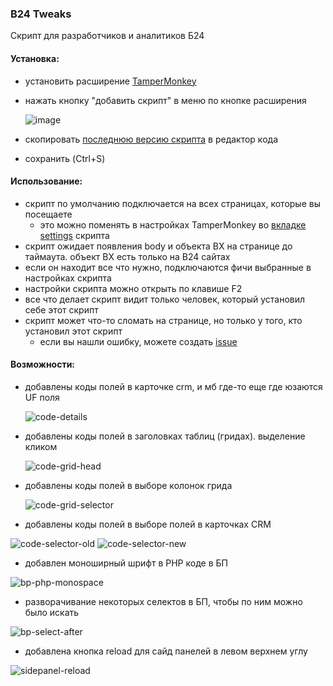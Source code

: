 ### B24 Tweaks

Скрипт для разработчиков и аналитиков Б24

#### Установка:
- установить расширение [TamperMonkey](https://chromewebstore.google.com/detail/tampermonkey/dhdgffkkebhmkfjojejmpbldmpobfkfo)
- нажать кнопку "добавить скрипт" в меню по кнопке расширения

  ![image](https://github.com/boriskrg/b24-tweaks/assets/45704726/4a0952c8-6e7c-4062-9270-6a58c6bb0fcc)

- скопировать [последнюю версию скрипта](https://raw.githubusercontent.com/boriskrg/b24-tweaks/master/b24-tweaks.js) в редактор кода 
- сохранить (Ctrl+S)

#### Использование:
- скрипт по умолчанию подключается на всех страницах, которые вы посещаете
  - это можно поменять в настройках TamperMonkey во  [вкладке settings](https://www.tampermonkey.net/documentation.php?locale=en#meta:include) скрипта
- скрипт ожидает появления body и объекта BX на странице до таймаута. объект BX есть только на B24 сайтах
- если он находит все что нужно, подключаются фичи выбранные в настройках скрипта
- настройки скрипта можно открыть по клавише F2
- все что делает скрипт видит только человек, который установил себе этот скрипт
- скрипт может что-то сломать на странице, но только у того, кто установил этот скрипт
  - если вы нашли ошибку, можете создать [issue](https://github.com/boriskrg/b24-tweaks/issues/new)

#### Возможности:
- добавлены коды полей в карточке crm, и мб где-то еще где юзаются UF поля

  ![code-details](https://github.com/boriskrg/b24-tweaks/assets/45704726/7b8ec220-e731-4a38-9f56-b03d273faa82)

- добавлены коды полей в заголовках таблиц (гридах). выделение кликом

  ![code-grid-head](https://github.com/boriskrg/b24-tweaks/assets/45704726/a6e9eb8e-8a9d-49b7-b579-2dbe74526840)

- добавлены коды полей в выборе колонок грида

  ![code-grid-selector](https://github.com/boriskrg/b24-tweaks/assets/45704726/057ca9d4-96b2-4c4c-a75e-5d725e0d2006)

- добавлены коды полей в выборе полей в карточках CRM

![code-selector-old](https://github.com/boriskrg/b24-tweaks/assets/45704726/1389156c-bcf6-4696-ba2c-acd0ee8c2061)
![code-selector-new](https://github.com/boriskrg/b24-tweaks/assets/45704726/72d3e00f-3371-4187-996e-fb4cb95d51c4)

- добавлен моноширный шрифт в PHP коде в БП

![bp-php-monospace](https://github.com/boriskrg/b24-tweaks/assets/45704726/cd8b3f4b-5af3-43df-ae2f-4a88d8553f92)

- разворачивание некоторых селектов в БП, чтобы по ним можно было искать

![bp-select-after](https://github.com/boriskrg/b24-tweaks/assets/45704726/ffd8c113-a389-4fe3-9768-af3a52400870)
  
- добавлена кнопка reload для сайд панелей в левом верхнем углу

![sidepanel-reload](https://github.com/boriskrg/b24-tweaks/assets/45704726/61e599d4-ff5e-45d0-ae8c-cc556c718e4e)
